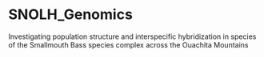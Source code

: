 # SNOLH_Genomics
Investigating population structure and interspecific hybridization in species of the Smallmouth Bass species complex across the Ouachita Mountains
